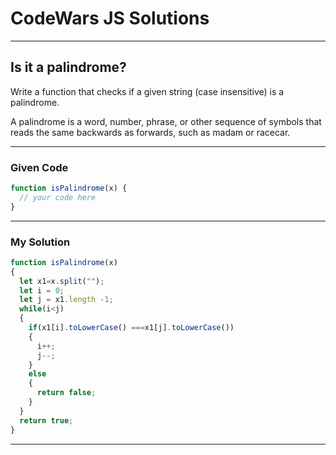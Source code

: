 # CodeWars JS Solutions

---

## Is it a palindrome?

Write a function that checks if a given string (case insensitive) is a palindrome.

A palindrome is a word, number, phrase, or other sequence of symbols that reads the same backwards as forwards, such as madam or racecar.

---

### Given Code


```js
function isPalindrome(x) {
  // your code here
}
```

---

### My Solution 


```js
function isPalindrome(x) 
{
  let x1=x.split("");
  let i = 0;
  let j = x1.length -1;
  while(i<j)
  {
    if(x1[i].toLowerCase() ===x1[j].toLowerCase())
    {
      i++;
      j--;
    }
    else 
    {
      return false;
    }
  }
  return true;
}
```


---


